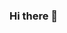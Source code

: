 ### Hi there 👋

<!--
**player-eric/player-eric** is a ✨ _special_ ✨ repository because its `README.md` (this file) appears on your GitHub profile.

Here are some ideas to get you started:

![Metrics](https://github.com/my-github-user/my-github-user/blob/main/github-metrics.svg)


- 🔭 I’m currently working on ...
- 🌱 I’m currently learning ...
- 👯 I’m looking to collaborate on ...
- 🤔 I’m looking for help with ...
- 💬 Ask me about ...
- 📫 How to reach me: ...
- 😄 Pronouns: ...
- ⚡ Fun fact: ...
-->
